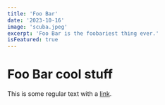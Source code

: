 ```yaml
---
title: 'Foo Bar'
date: '2023-10-16'
image: 'scuba.jpeg'
excerpt: 'Foo Bar is the foobariest thing ever.'
isFeatured: true
---
```


# Foo Bar cool stuff

This is some regular text with a [link](https://google.ca).
